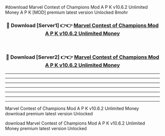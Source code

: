 #download Marvel Contest of Champions Mod A P K v10.6.2 Unlimited Money  A P K [MOD] premium latest version Unlocked 8mohr 



<div align="center">
<h3>🔴 Download [Server1] 👉👉 <a href="https://apkdownload2.web.app/">Marvel Contest of Champions Mod A P K v10.6.2 Unlimited Money </a></h3><br>

<h3>🔴 Download [Server2] 👉👉 <a href="https://apkdownload2.web.app/">Marvel Contest of Champions Mod A P K v10.6.2 Unlimited Money </a></h3>
</div>





----------------------------------------------------------

----------------------------------------------------------

----------------------------------------------------------

----------------------------------------------------------

----------------------------------------------------------

----------------------------------------------------------

----------------------------------------------------------

Marvel Contest of Champions Mod A P K v10.6.2 Unlimited Money  download premium latest version Unlocked

download Marvel Contest of Champions Mod A P K v10.6.2 Unlimited Money  premium latest version Unlocked
